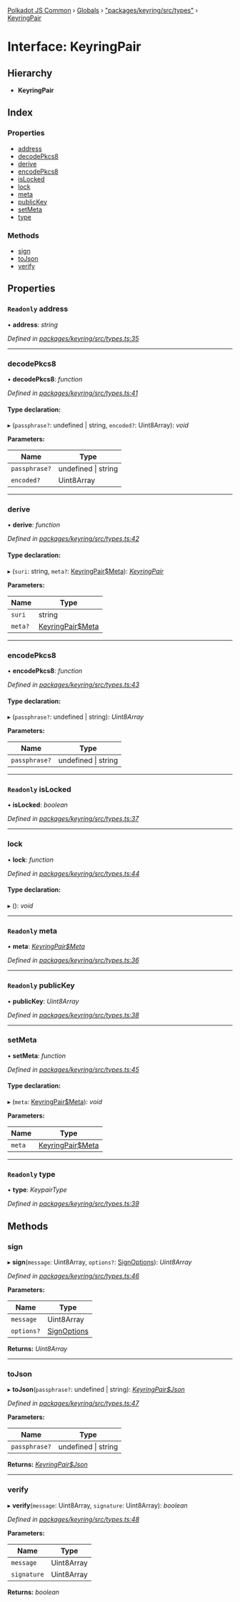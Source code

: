 [Polkadot JS Common](../README.md) › [Globals](../globals.md) › ["packages/keyring/src/types"](../modules/_packages_keyring_src_types_.md) › [KeyringPair](_packages_keyring_src_types_.keyringpair.md)

# Interface: KeyringPair

## Hierarchy

* **KeyringPair**

## Index

### Properties

* [address](_packages_keyring_src_types_.keyringpair.md#readonly-address)
* [decodePkcs8](_packages_keyring_src_types_.keyringpair.md#decodepkcs8)
* [derive](_packages_keyring_src_types_.keyringpair.md#derive)
* [encodePkcs8](_packages_keyring_src_types_.keyringpair.md#encodepkcs8)
* [isLocked](_packages_keyring_src_types_.keyringpair.md#readonly-islocked)
* [lock](_packages_keyring_src_types_.keyringpair.md#lock)
* [meta](_packages_keyring_src_types_.keyringpair.md#readonly-meta)
* [publicKey](_packages_keyring_src_types_.keyringpair.md#readonly-publickey)
* [setMeta](_packages_keyring_src_types_.keyringpair.md#setmeta)
* [type](_packages_keyring_src_types_.keyringpair.md#readonly-type)

### Methods

* [sign](_packages_keyring_src_types_.keyringpair.md#sign)
* [toJson](_packages_keyring_src_types_.keyringpair.md#tojson)
* [verify](_packages_keyring_src_types_.keyringpair.md#verify)

## Properties

### `Readonly` address

• **address**: *string*

*Defined in [packages/keyring/src/types.ts:35](https://github.com/polkadot-js/common/blob/d4e6ad55/packages/keyring/src/types.ts#L35)*

___

###  decodePkcs8

• **decodePkcs8**: *function*

*Defined in [packages/keyring/src/types.ts:41](https://github.com/polkadot-js/common/blob/d4e6ad55/packages/keyring/src/types.ts#L41)*

#### Type declaration:

▸ (`passphrase?`: undefined | string, `encoded?`: Uint8Array): *void*

**Parameters:**

Name | Type |
------ | ------ |
`passphrase?` | undefined &#124; string |
`encoded?` | Uint8Array |

___

###  derive

• **derive**: *function*

*Defined in [packages/keyring/src/types.ts:42](https://github.com/polkadot-js/common/blob/d4e6ad55/packages/keyring/src/types.ts#L42)*

#### Type declaration:

▸ (`suri`: string, `meta?`: [KeyringPair$Meta](../modules/_packages_keyring_src_types_.md#keyringpairmeta)): *[KeyringPair](_packages_keyring_src_types_.keyringpair.md)*

**Parameters:**

Name | Type |
------ | ------ |
`suri` | string |
`meta?` | [KeyringPair$Meta](../modules/_packages_keyring_src_types_.md#keyringpairmeta) |

___

###  encodePkcs8

• **encodePkcs8**: *function*

*Defined in [packages/keyring/src/types.ts:43](https://github.com/polkadot-js/common/blob/d4e6ad55/packages/keyring/src/types.ts#L43)*

#### Type declaration:

▸ (`passphrase?`: undefined | string): *Uint8Array*

**Parameters:**

Name | Type |
------ | ------ |
`passphrase?` | undefined &#124; string |

___

### `Readonly` isLocked

• **isLocked**: *boolean*

*Defined in [packages/keyring/src/types.ts:37](https://github.com/polkadot-js/common/blob/d4e6ad55/packages/keyring/src/types.ts#L37)*

___

###  lock

• **lock**: *function*

*Defined in [packages/keyring/src/types.ts:44](https://github.com/polkadot-js/common/blob/d4e6ad55/packages/keyring/src/types.ts#L44)*

#### Type declaration:

▸ (): *void*

___

### `Readonly` meta

• **meta**: *[KeyringPair$Meta](../modules/_packages_keyring_src_types_.md#keyringpairmeta)*

*Defined in [packages/keyring/src/types.ts:36](https://github.com/polkadot-js/common/blob/d4e6ad55/packages/keyring/src/types.ts#L36)*

___

### `Readonly` publicKey

• **publicKey**: *Uint8Array*

*Defined in [packages/keyring/src/types.ts:38](https://github.com/polkadot-js/common/blob/d4e6ad55/packages/keyring/src/types.ts#L38)*

___

###  setMeta

• **setMeta**: *function*

*Defined in [packages/keyring/src/types.ts:45](https://github.com/polkadot-js/common/blob/d4e6ad55/packages/keyring/src/types.ts#L45)*

#### Type declaration:

▸ (`meta`: [KeyringPair$Meta](../modules/_packages_keyring_src_types_.md#keyringpairmeta)): *void*

**Parameters:**

Name | Type |
------ | ------ |
`meta` | [KeyringPair$Meta](../modules/_packages_keyring_src_types_.md#keyringpairmeta) |

___

### `Readonly` type

• **type**: *KeypairType*

*Defined in [packages/keyring/src/types.ts:39](https://github.com/polkadot-js/common/blob/d4e6ad55/packages/keyring/src/types.ts#L39)*

## Methods

###  sign

▸ **sign**(`message`: Uint8Array, `options?`: [SignOptions](_packages_keyring_src_types_.signoptions.md)): *Uint8Array*

*Defined in [packages/keyring/src/types.ts:46](https://github.com/polkadot-js/common/blob/d4e6ad55/packages/keyring/src/types.ts#L46)*

**Parameters:**

Name | Type |
------ | ------ |
`message` | Uint8Array |
`options?` | [SignOptions](_packages_keyring_src_types_.signoptions.md) |

**Returns:** *Uint8Array*

___

###  toJson

▸ **toJson**(`passphrase?`: undefined | string): *[KeyringPair$Json](_packages_keyring_src_types_.keyringpair_json.md)*

*Defined in [packages/keyring/src/types.ts:47](https://github.com/polkadot-js/common/blob/d4e6ad55/packages/keyring/src/types.ts#L47)*

**Parameters:**

Name | Type |
------ | ------ |
`passphrase?` | undefined &#124; string |

**Returns:** *[KeyringPair$Json](_packages_keyring_src_types_.keyringpair_json.md)*

___

###  verify

▸ **verify**(`message`: Uint8Array, `signature`: Uint8Array): *boolean*

*Defined in [packages/keyring/src/types.ts:48](https://github.com/polkadot-js/common/blob/d4e6ad55/packages/keyring/src/types.ts#L48)*

**Parameters:**

Name | Type |
------ | ------ |
`message` | Uint8Array |
`signature` | Uint8Array |

**Returns:** *boolean*
